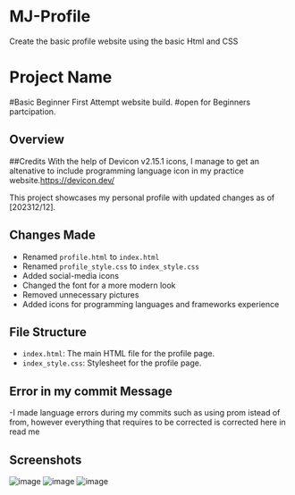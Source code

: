 # MJ-Profile
Create the basic profile website using the basic Html and CSS

# Project Name
#Basic Beginner First Attempt website build.
#open for Beginners partcipation.
## Overview
##Credits
With the help of Devicon v2.15.1 icons, I manage to get an altenative to include programming language
icon in my practice website.https://devicon.dev/

This project showcases my personal profile with updated changes as of [202312/12].

## Changes Made

- Renamed `profile.html` to `index.html`
- Renamed `profile_style.css` to `index_style.css`
- Added social-media icons
- Changed the font for a more modern look
- Removed unnecessary pictures
- Added icons for programming languages and frameworks experience

## File Structure

- `index.html`: The main HTML file for the profile page.
- `index_style.css`: Stylesheet for the profile page.

## Error in my commit Message
-I made language errors during my commits such as using prom istead of from,
however everything that requires to be corrected is corrected here in read me


## Screenshots
![image](https://github.com/Lefatso/MJ-Profile/assets/106061860/3769a2d7-5d94-4cd8-a4f1-691c28c55a3f)
![image](https://github.com/Lefatso/MJ-Profile/assets/106061860/993030eb-a654-4ee8-bbd9-987c1b95d30e)
![image](https://github.com/Lefatso/MJ-Profile/assets/106061860/b717466d-2654-4ad7-a0aa-3a990c435ea2)





